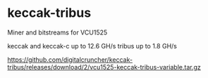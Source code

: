 # keccak-tribus
Miner and bitstreams for VCU1525 

keccak and keccak-c up to 12.6 GH/s
tribus up to 1.8 GH/s

https://github.com/digitalcruncher/keccak-tribus/releases/download/2/vcu1525-keccak-tribus-variable.tar.gz
